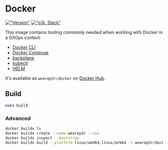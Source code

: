 # Docker

[!["Version"](https://img.shields.io/github/v/tag/wearep3r/docker?label=version)](https://github.com/wearep3r/docker)
[!["p3r. Slack"](https://img.shields.io/badge/slack-@wearep3r/general-purple.svg?logo=slack&label=Slack)](https://join.slack.com/t/wearep3r/shared_invite/zt-d9ao21f9-pb70o46~82P~gxDTNy_JWw)

This image contains tooling commonly needed when working with Docker in a GitOps context:

- [Docker CLI](https://docs.docker.com/engine/reference/commandline/cli/)
- [Docker Compose](https://docs.docker.com/compose/)
- [backplane](https://github.com/wearep3r/backplane)
- [kubectl](https://kubernetes.io/de/docs/tasks/tools/install-kubectl/)
- [HELM](https://helm.sh/)

It's available as `wearep3r/docker` on [Docker Hub](https://hub.docker.com/r/wearep3r/docker).

## Build

```bash
make build
```

### Advanced 

```bash
docker buildx ls
docker buildx create --name wearep3r --use
docker buildx inspect --bootstrap
docker buildx build --platform linux/amd64,linux/arm64 -t wearep3r/docker:latest --push .
```